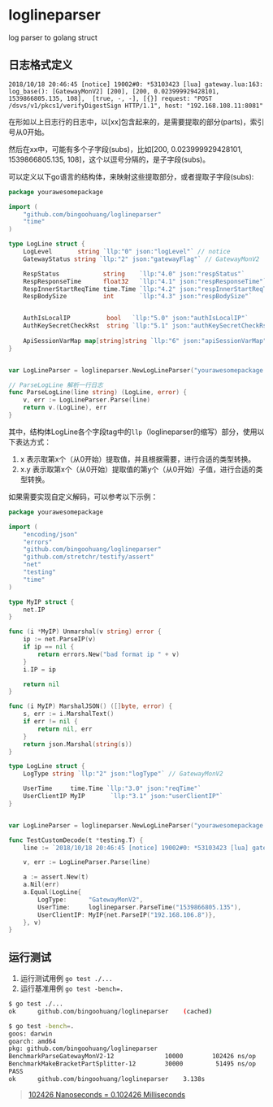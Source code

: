 # loglineparser
log parser to golang struct

## 日志格式定义

```text
2018/10/18 20:46:45 [notice] 19002#0: *53103423 [lua] gateway.lua:163: log_base(): [GatewayMonV2] [200], [200, 0.023999929428101, 1539866805.135, 108],  [true, -, -], [{}] request: "POST /dsvs/v1/pkcs1/verifyDigestSign HTTP/1.1", host: "192.168.108.11:8081"

```

在形如以上日志行的日志中，以[xx]包含起来的，是需要提取的部分(parts)，索引号从0开始。

然后在xx中，可能有多个子字段(subs)，比如[200, 0.023999929428101, 1539866805.135, 108]，这个以逗号分隔的，是子字段(subs)。

可以定义以下go语言的结构体，来映射这些提取部分，或者提取子字段(subs):

```go
package yourawesomepackage

import (
	"github.com/bingoohuang/loglineparser"
	"time"
)

type LogLine struct {
	LogLevel       string `llp:"0" json:"logLevel"` // notice
	GatewayStatus string `llp:"2" json:"gatewayFlag"` // GatewayMonV2

	RespStatus            string    `llp:"4.0" json:"respStatus"`
	RespResponseTime      float32   `llp:"4.1" json:"respResponseTime"`
	RespInnerStartReqTime time.Time `llp:"4.2" json:"respInnerStartReqTime"`
	RespBodySize          int       `llp:"4.3" json:"respBodySize"`


	AuthIsLocalIP          bool   `llp:"5.0" json:"authIsLocalIP"`
	AuthKeySecretCheckRst  string `llp:"5.1" json:"authKeySecretCheckRst"`
	
	ApiSessionVarMap map[string]string `llp:"6" json:"apiSessionVarMap"`
}


var LogLineParser = loglineparser.NewLogLineParser("yourawesomepackage.LogLine")

// ParseLogLine 解析一行日志
func ParseLogLine(line string) (LogLine, error) {
    v, err := LogLineParser.Parse(line)
	return v.(LogLine), err
}


```

其中，结构体LogLine各个字段tag中的`llp`（loglineparser的缩写）部分，使用以下表达方式：

1. x 表示取第x个（从0开始）提取值，并且根据需要，进行合适的类型转换。
1. x.y 表示取第x个（从0开始）提取值的第y个（从0开始）子值，进行合适的类型转换。


如果需要实现自定义解码，可以参考以下示例：

```go
package yourawesomepackage

import (
	"encoding/json"
	"errors"
	"github.com/bingoohuang/loglineparser"
	"github.com/stretchr/testify/assert"
	"net"
	"testing"
	"time"
)

type MyIP struct {
	net.IP
}

func (i *MyIP) Unmarshal(v string) error {
	ip := net.ParseIP(v)
	if ip == nil {
		return errors.New("bad format ip " + v)
	}
	i.IP = ip

	return nil
}

func (i MyIP) MarshalJSON() ([]byte, error) {
	s, err := i.MarshalText()
	if err != nil {
		return nil, err
	}
	return json.Marshal(string(s))
}

type LogLine struct {
	LogType string `llp:"2" json:"logType"` // GatewayMonV2

	UserTime     time.Time `llp:"3.0" json:"reqTime"`
	UserClientIP MyIP       `llp:"3.1" json:"userClientIP"`
}


var LogLineParser = loglineparser.NewLogLineParser("yourawesomepackage.LogLine")

func TestCustomDecode(t *testing.T) {
	line := `2018/10/18 20:46:45 [notice] 19002#0: *53103423 [lua] gateway.lua:163: log_base(): [GatewayMonV2], [1539866805.135, 192.168.106.8, -, 208] [x,y] xxxxx`

	v, err := LogLineParser.Parse(line)

	a := assert.New(t)
	a.Nil(err)
	a.Equal(LogLine{
		LogType:      "GatewayMonV2",
		UserTime:     loglineparser.ParseTime("1539866805.135"),
		UserClientIP: MyIP{net.ParseIP("192.168.106.8")},
	}, v)
}


```


## 运行测试

1. 运行测试用例 `go test ./...`
1. 运行基准用例 `go test -bench=.`

```bash
$ go test ./...
ok  	github.com/bingoohuang/loglineparser	(cached)

$ go test -bench=.
goos: darwin
goarch: amd64
pkg: github.com/bingoohuang/loglineparser
BenchmarkParseGatewayMonV2-12          	   10000	    102426 ns/op
BenchmarkMakeBracketPartSplitter-12    	   30000	     51495 ns/op
PASS
ok  	github.com/bingoohuang/loglineparser	3.138s
```

> [102426 Nanoseconds = 0.102426 Milliseconds](https://convertlive.com/u/convert/nanoseconds/to/milliseconds#102426)
